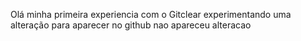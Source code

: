 Olá minha primeira experiencia com o Gitclear
experimentando uma alteração para aparecer no github
nao apareceu alteracao 
